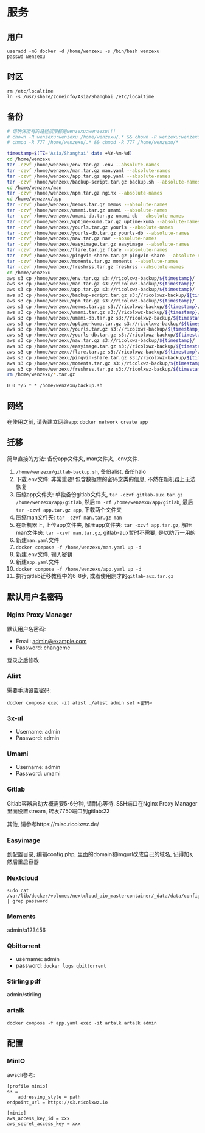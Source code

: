 # 服务

## 用户

```
useradd -mG docker -d /home/wenzexu -s /bin/bash wenzexu
passwd wenzexu
```

## 时区

```
rm /etc/localtime
ln -s /usr/share/zoneinfo/Asia/Shanghai /etc/localtime
```

## 备份

```bash
# 请确保所有的路径权限都是wenzexu:wenzexu!!!
# chown -R wenzexu:wenzexu /home/wenzexu/.* && chown -R wenzexu:wenzexu /home/wenzexu/*
# chmod -R 777 /home/wenzexu/.* && chmod -R 777 /home/wenzexu/*

timestamp=$(TZ='Asia/Shanghai' date +%Y-%m-%d)
cd /home/wenzexu
tar -czvf /home/wenzexu/env.tar.gz .env --absolute-names
tar -czvf /home/wenzexu/man.tar.gz man.yaml --absolute-names
tar -czvf /home/wenzexu/app.tar.gz app.yaml --absolute-names
tar -czvf /home/wenzexu/backup-script.tar.gz backup.sh --absolute-names
cd /home/wenzexu/man
tar -czvf /home/wenzexu/npm.tar.gz nginx --absolute-names
cd /home/wenzexu/app
tar -czvf /home/wenzexu/memos.tar.gz memos --absolute-names
tar -czvf /home/wenzexu/umami.tar.gz umami --absolute-names
tar -czvf /home/wenzexu/umami-db.tar.gz umami-db --absolute-names
tar -czvf /home/wenzexu/uptime-kuma.tar.gz uptime-kuma --absolute-names
tar -czvf /home/wenzexu/yourls.tar.gz yourls --absolute-names
tar -czvf /home/wenzexu/yourls-db.tar.gz yourls-db --absolute-names
tar -czvf /home/wenzexu/nav.tar.gz nav --absolute-names
tar -czvf /home/wenzexu/easyimage.tar.gz easyimage --absolute-names
tar -czvf /home/wenzexu/flare.tar.gz flare --absolute-names
tar -czvf /home/wenzexu/pingvin-share.tar.gz pingvin-share --absolute-names
tar -czvf /home/wenzexu/moments.tar.gz moments --absolute-names
tar -czvf /home/wenzexu/freshrss.tar.gz freshrss --absolute-names
cd /home/wenzexu
aws s3 cp /home/wenzexu/env.tar.gz s3://ricolxwz-backup/${timestamp}/
aws s3 cp /home/wenzexu/man.tar.gz s3://ricolxwz-backup/${timestamp}/
aws s3 cp /home/wenzexu/app.tar.gz s3://ricolxwz-backup/${timestamp}/
aws s3 cp /home/wenzexu/backup-script.tar.gz s3://ricolxwz-backup/${timestamp}/
aws s3 cp /home/wenzexu/npm.tar.gz s3://ricolxwz-backup/${timestamp}/
aws s3 cp /home/wenzexu/memos.tar.gz s3://ricolxwz-backup/${timestamp}/
aws s3 cp /home/wenzexu/umami.tar.gz s3://ricolxwz-backup/${timestamp}/
aws s3 cp /home/wenzexu/umami-db.tar.gz s3://ricolxwz-backup/${timestamp}/
aws s3 cp /home/wenzexu/uptime-kuma.tar.gz s3://ricolxwz-backup/${timestamp}/
aws s3 cp /home/wenzexu/yourls.tar.gz s3://ricolxwz-backup/${timestamp}/
aws s3 cp /home/wenzexu/yourls-db.tar.gz s3://ricolxwz-backup/${timestamp}/
aws s3 cp /home/wenzexu/nav.tar.gz s3://ricolxwz-backup/${timestamp}/
aws s3 cp /home/wenzexu/easyimage.tar.gz s3://ricolxwz-backup/${timestamp}/
aws s3 cp /home/wenzexu/flare.tar.gz s3://ricolxwz-backup/${timestamp}/
aws s3 cp /home/wenzexu/pingvin-share.tar.gz s3://ricolxwz-backup/${timestamp}/
aws s3 cp /home/wenzexu/moments.tar.gz s3://ricolxwz-backup/${timestamp}/
aws s3 cp /home/wenzexu/freshrss.tar.gz s3://ricolxwz-backup/${timestamp}/
rm /home/wenzexu/*.tar.gz
```

```
0 0 */5 * * /home/wenzexu/backup.sh
```

## 网络

在使用之前, 请先建立网络`app`: `docker network create app`

## 迁移

简单直接的方法: 备份app文件夹, man文件夹, .env文件. 

1. `/home/wenzexu/gitlab-backup.sh`, 备份alist, 备份halo
2. 下载.env文件: 非常重要! 包含数据库的密码之类的信息, 不然在新机器上无法恢复
3. 压缩app文件夹: 单独备份gitlab文件夹, `tar -czvf gitlab-aux.tar.gz /home/wenzexu/app/gitlab`, 然后`rm -rf /home/wenzexu/app/gitlab`, 最后`tar -czvf app.tar.gz app`, 下载两个文件夹
4. 压缩man文件夹: `tar -czvf man.tar.gz man`
6. 在新机器上, 上传app文件夹, 解压app文件夹: `tar -xzvf app.tar.gz`, 解压man文件夹: `tar -xzvf man.tar.gz`, gitlab-aux暂时不需要, 是以防万一用的
7. 新建`man.yaml`文件
8. `docker compose -f /home/wenzexu/man.yaml up -d`
9. 新建.env文件, 输入密钥
10. 新建`app.yaml`文件
11. `docker compose -f /home/wenzexu/app.yaml up -d`
12. 执行gitlab迁移教程中的6-8步, 或者使用刚才的`gitlab-aux.tar.gz`

## 默认用户名密码

### Nginx Proxy Manager

默认用户名密码:

- Email:    admin@example.com
- Password: changeme

登录之后修改.

### Alist

需要手动设置密码:

```
docker compose exec -it alist ./alist admin set <密码>
```

### 3x-ui

- Username:    admin
- Password: admin

### Umami

- Username: admin
- Password: umami

### Gitlab

Gitlab容器启动大概需要5-6分钟, 请耐心等待. SSH端口在Nginx Proxy Manager里面设置stream, 转发7750端口到gitlab:22

其他, 请参考https://misc.ricolxwz.de/

### Easyimage

到配置目录, 编辑config.php, 里面的domain和imgurl改成自己的域名, 记得加s, 然后重启容器

### Nextcloud

```
sudo cat /var/lib/docker/volumes/nextcloud_aio_mastercontainer/_data/data/configuration.json | grep password
```

### Moments

admin/a123456

### Qbittorrent

- username: admin
- password: `docker logs qbittorrent`

### Stirling pdf

admin/stirling

### artalk

```
docker compose -f app.yaml exec -it artalk artalk admin
```

## 配置

### MinIO

awscli参考:

```
[profile minio]
s3 =
	addressing_style = path
endpoint_url = https://s3.ricolxwz.io
```

```
[minio]
aws_access_key_id = xxx
aws_secret_access_key = xxx
```
